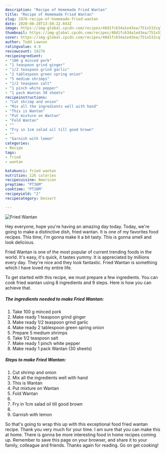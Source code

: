 ```yaml
---
description: "Recipe of Homemade Fried Wantan"
title: "Recipe of Homemade Fried Wantan"
slug: 1976-recipe-of-homemade-fried-wantan
date: 2020-08-28T13:50:22.643Z
image: https://img-global.cpcdn.com/recipes/48d1fc634a1e43ea/751x532cq70/fried-wantan-recipe-main-photo.jpg
thumbnail: https://img-global.cpcdn.com/recipes/48d1fc634a1e43ea/751x532cq70/fried-wantan-recipe-main-photo.jpg
cover: https://img-global.cpcdn.com/recipes/48d1fc634a1e43ea/751x532cq70/fried-wantan-recipe-main-photo.jpg
author: Todd Lawson
ratingvalue: 4.9
reviewcount: 18276
recipeingredient:
- "100 g minced pork"
- "1 teaspoon grind ginger"
- "1/2 teaspoon grind garlic"
- "2 tablespoon green spring onion"
- "5 medium shrimps"
- "1/2 teaspoon salt"
- "1 pinch white pepper"
- "1 pack Wantan 30 sheets"
recipeinstructions:
- "Cut shrimp and onion"
- "Mix all the ingredients well with hand"
- "This is Wantan"
- "Put mixture on Wantan"
- "Fold Wantan"
- ""
- "Fry in 1cm salad oil till good brown"
- ""
- "Garnish with lemon"
categories:
- Recipe
tags:
- fried
- wantan

katakunci: fried wantan 
nutrition: 126 calories
recipecuisine: American
preptime: "PT36M"
cooktime: "PT30M"
recipeyield: "2"
recipecategory: Dessert

---
```



![Fried Wantan](https://img-global.cpcdn.com/recipes/48d1fc634a1e43ea/751x532cq70/fried-wantan-recipe-main-photo.jpg)

Hey everyone, hope you're having an amazing day today. Today, we're going to make a distinctive dish, fried wantan. It is one of my favorites food recipes. This time, I'm gonna make it a bit tasty. This is gonna smell and look delicious.



Fried Wantan is one of the most popular of current trending foods in the world. It's easy, it's quick, it tastes yummy. It is appreciated by millions every day. They're nice and they look fantastic. Fried Wantan is something which I have loved my entire life.


To get started with this recipe, we must prepare a few ingredients. You can cook fried wantan using 8 ingredients and 9 steps. Here is how you can achieve that.

<!--inarticleads1-->

##### The ingredients needed to make Fried Wantan:

1. Take 100 g minced pork
1. Make ready 1 teaspoon grind ginger
1. Make ready 1/2 teaspoon grind garlic
1. Make ready 2 tablespoon green spring onion
1. Prepare 5 medium shrimps
1. Take 1/2 teaspoon salt
1. Make ready 1 pinch white pepper
1. Make ready 1 pack Wantan (30 sheets)




<!--inarticleads2-->

##### Steps to make Fried Wantan:

1. Cut shrimp and onion
1. Mix all the ingredients well with hand
1. This is Wantan
1. Put mixture on Wantan
1. Fold Wantan
1. 
1. Fry in 1cm salad oil till good brown
1. 
1. Garnish with lemon




So that's going to wrap this up with this exceptional food fried wantan recipe. Thank you very much for your time. I am sure that you can make this at home. There is gonna be more interesting food in home recipes coming up. Remember to save this page on your browser, and share it to your family, colleague and friends. Thanks again for reading. Go on get cooking!
